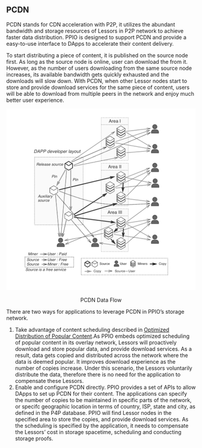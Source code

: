 ## PCDN
PCDN stands for CDN acceleration with P2P, it utilizes the abundant bandwidth and storage resources of Lessors in P2P network to achieve faster data distribution. PPIO is designed to support PCDN and provide a easy-to-use interface to DApps to accelerate their content delivery.

To start distributing a piece of content, it is published on the source node first. As long as the source node is online, user can download the from it. However, as the number of users downloading from the same source node increases, its available bandwidth gets quickly exhausted and the downloads will slow down. With PCDN, when other Lessor nodes start to store and provide download services for the same piece of content, users will be able to download from multiple peers in the network and enjoy much better user experience.

![PCDN Data Flow](../Images/PCDN.png)
<p style="font-size:14px; text-align:center;">PCDN Data Flow</p>

There are two ways for applications to leverage PCDN in PPIO’s storage network.

1. Take advantage of content scheduling described in [Optimized Distribution of Popular Content](./Optimized_Distribution_of_Popular_Content.md).As PPIO embeds optimized scheduling of popular content in its overlay network, Lessors will proactively download and store popular data, and provide download services. As a result, data gets copied and distributed across the network where the data is deemed popular. It improves download experience as the number of copies increase. Under this scenario, the Lessors voluntarily distribute the data, therefore there is no need for the application to compensate these Lessors.
2. Enable and configure PCDN directly. PPIO provides a set of APIs to allow DApps to set up PCDN for their content. The applications can specify the number of copies to be maintained in specific parts of the network, or specifc geographic location in terms of country, ISP, state and city, as defined in the P4P database. PPIO will find Lessor nodes in the specified area to store the copies, and provide download services. As the scheduling is specified by the application, it needs to compensate the Lessors’ cost in storage spacetime, scheduling and conducting storage proofs.
